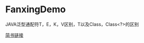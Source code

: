 # FanxingDemo
JAVA泛型通配符T，E，K，V区别，T以及Class<T>，Class<?>的区别

[简书链接](http://www.jianshu.com/p/95f349258afb)

